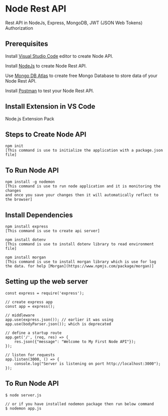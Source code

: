 # Node Rest API

Rest API in NodeJs, Express, MongoDB, JWT (JSON Web Tokens) Authorization

## Prerequisites

Install [Visual Studio Code](https://code.visualstudio.com/download) editor  to create Node API.

Install [NodeJs](https://nodejs.org/en/download/) to create Node Rest API.

Use [Mongo DB Atlas](https://www.mongodb.com/cloud/atlas) to create free Mongo Database to store data of your Node Rest API.

Install [Postman](https://www.postman.com/downloads/) to test your Node Rest API.

## Install Extension in VS Code

Node.js Extension Pack


## Steps to Create Node API

```node
npm init 
[This command is use to initialize the application with a package.json file]
```

## To Run Node API

```node
npm install -g nodemon 
[This command is use to run node application and it is monitoring the changes 
and once you save your changes then it will automatically reflect to the browser]
```

## Install Dependencies

```node
npm install express
[This command is use to create api server]

npm install dotenv
[This command is use to install dotenv library to read environment file]

npm install morgan
[This command is use to install morgan library which is use for log the data. for help [Morgan](https://www.npmjs.com/package/morgan)]
```

## Setting up the web server

```node
const express = require('express');

// create express app
const app = express();

// middleware
app.use(express.json()); // earlier it was using app.use(bodyParser.json()); which is deprecated

// define a startup route
app.get('/', (req, res) => {
    res.json({"message": "Welcome to My First Node API"});
});

// listen for requests
app.listen(3000, () => {
    console.log("Server is listening on port http://localhost:3000");
});
```

## To Run Node API

```node
$ node server.js 

// or if you have installed nodemon package then run below command
$ nodemon app.js
```
